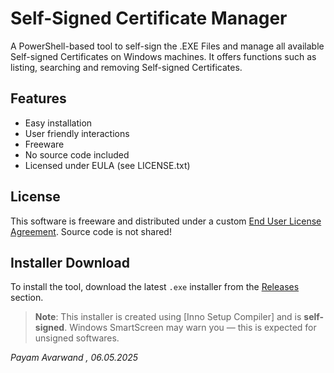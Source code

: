 # Self-Signed Certificate Manager

A PowerShell-based tool to self-sign the .EXE Files and manage all available Self-signed Certificates on Windows machines.
It offers functions such as listing, searching and removing Self-signed Certificates.


## Features
- Easy installation
- User friendly interactions
- Freeware
- No source code included
- Licensed under EULA (see LICENSE.txt)



## License
This software is freeware and distributed under a custom [End User License Agreement](LICENSE.txt). Source code is not shared!


## Installer Download

To install the tool, download the latest `.exe` installer from the [Releases](https://github.com/payam-avarwand/SSCM/releases) section.

> **Note**: This installer is created using [Inno Setup Compiler] and is **self-signed**. Windows SmartScreen may warn you — this is expected for unsigned softwares.



_Payam Avarwand	,	06.05.2025_